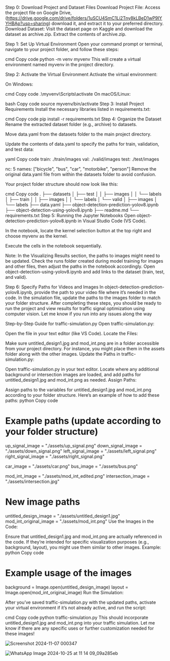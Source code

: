 Step 0: Download Project and Dataset Files
Download Project File: Access the project file on Google Drive,(https://drive.google.com/drive/folders/1uSCU4SmC1Li2Tny8kLBeD1wP9IYYHBAp?usp=sharing) download it, and extract it to your preferred directory.
Download Dataset: Visit the dataset page on Kaggle and download the dataset as archive.zip. Extract the contents of archive.zip.

Step 1: Set Up Virtual Environment
Open your command prompt or terminal, navigate to your project folder, and follow these steps:

cmd
Copy code
python -m venv myvenv
This will create a virtual environment named myvenv in the project directory.

Step 2: Activate the Virtual Environment
Activate the virtual environment:

On Windows:

cmd
Copy code
.\myvenv\Scripts\activate
On macOS/Linux:

bash
Copy code
source myvenv/bin/activate
Step 3: Install Project Requirements
Install the necessary libraries listed in requirements.txt:

cmd
Copy code
pip install -r requirements.txt
Step 4: Organize the Dataset
Rename the extracted dataset folder (e.g., archive) to datasets.

Move data.yaml from the datasets folder to the main project directory.

Update the contents of data.yaml to specify the paths for train, validation, and test data:

yaml
Copy code
train: ./train/images
val: ./valid/images
test: ./test/images

nc: 5
names: ["bicycle", "bus", "car", "motorbike", "person"]
Remove the original data.yaml file from within the datasets folder to avoid confusion.

Your project folder structure should now look like this:

cmd
Copy code
.
├── datasets
│   ├── test
│   │   ├── images
│   │   └── labels
│   ├── train
│   │   ├── images
│   │   └── labels
│   └── valid
│       ├── images
│       └── labels
├── data.yaml
├── object-detection-prediction-yolov8.ipynb
├── object-detection-using-yolov8.ipynb
├── readme.md
└── requirements.txt
Step 5: Running the Jupyter Notebooks
Open object-detection-prediction-yolov8.ipynb in Visual Studio Code (VS Code).

In the notebook, locate the kernel selection button at the top right and choose myvenv as the kernel.

Execute the cells in the notebook sequentially.

Note: In the Visualizing Results section, the paths to images might need to be updated. Check the runs folder created during model training for images and other files, then adjust the paths in the notebook accordingly.
Open object-detection-using-yolov8.ipynb and add links to the dataset (train, test, and valid).

Step 6: Specify Paths for Videos and Images
In object-detection-prediction-yolov8.ipynb, provide the path to your video file where it’s needed in the code.
In the simulation file, update the paths to the images folder to match your folder structure.
After completing these steps, you should be ready to run the project and view results for traffic signal optimization using computer vision. Let me know if you run into any issues along the way

Step-by-Step Guide for traffic-simulation.py
Open traffic-simulation.py:

Open the file in your text editor (like VS Code).
Locate the Files:

Make sure untitled_design1.jpg and mod_int.png are in a folder accessible from your project directory. For instance, you might place them in the assets folder along with the other images.
Update the Paths in traffic-simulation.py:

Open traffic-simulation.py in your text editor.
Locate where any additional background or intersection images are loaded, and add paths for untitled_design1.jpg and mod_int.png as needed.
Assign Paths:

Assign paths to the variables for untitled_design1.jpg and mod_int.png according to your folder structure. Here’s an example of how to add these paths:
python
Copy code
# Example paths (update according to your folder structure)
up_signal_image = "./assets/up_signal.png"
down_signal_image = "./assets/down_signal.png"
left_signal_image = "./assets/left_signal.png"
right_signal_image = "./assets/right_signal.png"

car_image = "./assets/car.png"
bus_image = "./assets/bus.png"

mod_int_image = "./assets/mod_int_edited.png"
intersection_image = "./assets/intersection.jpg"

# New image paths
untitled_design_image = "./assets/untitled_design1.jpg"
mod_int_original_image = "./assets/mod_int.png"
Use the Images in the Code:

Ensure that untitled_design1.jpg and mod_int.png are actually referenced in the code. If they’re intended for specific visualization purposes (e.g., background, layout), you might use them similar to other images. Example:
python
Copy code
# Example usage of the images
background = Image.open(untitled_design_image)
layout = Image.open(mod_int_original_image)
Run the Simulation:

After you’ve saved traffic-simulation.py with the updated paths, activate your virtual environment if it’s not already active, and run the script:

cmd
Copy code
python traffic-simulation.py
This should incorporate untitled_design1.jpg and mod_int.png into your traffic simulation. Let me know if there are any specific uses or further customization needed for these images!



![Screenshot 2024-11-07 000347](https://github.com/user-attachments/assets/19ce4afd-9a1e-474f-9598-237bcd7f2520)

![WhatsApp Image 2024-10-25 at 11 14 09_09a285eb](https://github.com/user-attachments/assets/4f6437a1-2b6e-4db2-b497-e07fc1b1bf1e)







